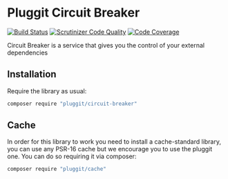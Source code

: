 # Pluggit Circuit Breaker

[![Build Status](https://travis-ci.org/CMProductions/circuit-breaker.svg?branch=master)](https://travis-ci.org/CMProductions/monitoring)
[![Scrutinizer Code Quality](https://scrutinizer-ci.com/g/CMProductions/circuit-breaker/badges/quality-score.png?b=master)](https://scrutinizer-ci.com/g/CMProductions/circuit-breaker/?branch=master)
[![Code Coverage](https://scrutinizer-ci.com/g/CMProductions/circuit-breaker/badges/coverage.png?b=master)](https://scrutinizer-ci.com/g/CMProductions/circuit-breaker/?branch=master)

Circuit Breaker is a service that gives you the control of your external dependencies

## Installation

Require the library as usual:

``` bash
composer require "pluggit/circuit-breaker"
```

## Cache

In order for this library to work you need to install a cache-standard library, you can use any PSR-16 cache but we encourage you to use the pluggit one. You can do so requiring it via composer:

```bash
composer require "pluggit/cache"
```


